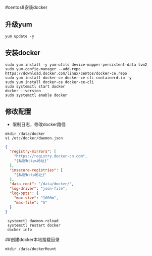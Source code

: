 #centos8安装docker


## 升级yum
```shell
yum update -y
```

## 安装docker
```shell
sudo yum install -y yum-utils device-mapper-persistent-data lvm2
sudo yum-config-manager --add-repo   https://download.docker.com/linux/centos/docker-ce.repo
sudo yum install docker-ce docker-ce-cli containerd.io -y
sudo yum install docker-ce docker-ce-cli
sudo systemctl start docker
docker --version
sudo systemctl enable docker
```


## 修改配置
- 限制日志，修改docker路径
```shell
mkdir /data/docker
vi /etc/docker/daemon.json
```
```json
{
  "registry-mirrors": [
    "https://registry.docker-cn.com",
    "{私服https地址}"
  ],
  "insecure-registries": [
    "{私服http地址}"
  ],
  "data-root": "/data/docker/",
  "log-driver": "json-file",
  "log-opts": {
    "max-size": "1000m",
    "max-file": "5"
  }
}
```
```shell
 systemctl daemon-reload
 systemctl restart docker
 docker info
```



##创建docker本地挂载目录
```shell
mkdir /data/dockerMount
```


